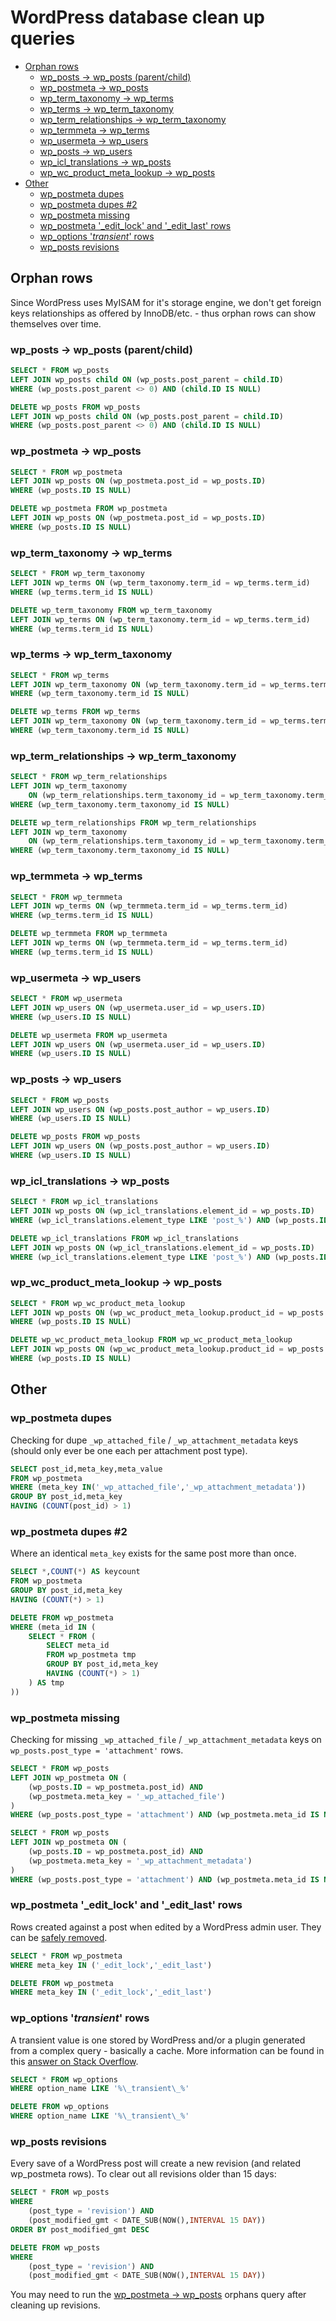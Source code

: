 # WordPress database clean up queries
- [Orphan rows](#orphan-rows)
	- [wp_posts -> wp_posts (parent/child)](#wp_posts---wp_posts-parentchild)
	- [wp_postmeta -> wp_posts](#wp_postmeta---wp_posts)
	- [wp_term_taxonomy -> wp_terms](#wp_term_taxonomy---wp_terms)
	- [wp_terms -> wp_term_taxonomy](#wp_terms---wp_term_taxonomy)
	- [wp_term_relationships -> wp_term_taxonomy](#wp_term_relationships---wp_term_taxonomy)
	- [wp_termmeta -> wp_terms](#wp_termmeta---wp_terms)
	- [wp_usermeta -> wp_users](#wp_usermeta---wp_users)
	- [wp_posts -> wp_users](#wp_posts---wp_users)
	- [wp_icl_translations -> wp_posts](#wp_icl_translations---wp_posts)
	- [wp_wc_product_meta_lookup -> wp_posts](#wp_wc_product_meta_lookup---wp_posts)
- [Other](#other)
	- [wp_postmeta dupes](#wp_postmeta-dupes)
	- [wp_postmeta dupes #2](#wp_postmeta-dupes-2)
	- [wp_postmeta missing](#wp_postmeta-missing)
	- [wp_postmeta '_edit_lock' and  '_edit_last' rows](#wp_postmeta-_edit_lock-and--_edit_last-rows)
	- [wp_options '_transient_' rows](#wp_options-transient-rows)
	- [wp_posts revisions](#wp_posts-revisions)

## Orphan rows
Since WordPress uses MyISAM for it's storage engine, we don't get foreign keys relationships as offered by InnoDB/etc. - thus orphan rows can show themselves over time.

### wp_posts -> wp_posts (parent/child)

```sql
SELECT * FROM wp_posts
LEFT JOIN wp_posts child ON (wp_posts.post_parent = child.ID)
WHERE (wp_posts.post_parent <> 0) AND (child.ID IS NULL)

DELETE wp_posts FROM wp_posts
LEFT JOIN wp_posts child ON (wp_posts.post_parent = child.ID)
WHERE (wp_posts.post_parent <> 0) AND (child.ID IS NULL)
```

### wp_postmeta -> wp_posts

```sql
SELECT * FROM wp_postmeta
LEFT JOIN wp_posts ON (wp_postmeta.post_id = wp_posts.ID)
WHERE (wp_posts.ID IS NULL)

DELETE wp_postmeta FROM wp_postmeta
LEFT JOIN wp_posts ON (wp_postmeta.post_id = wp_posts.ID)
WHERE (wp_posts.ID IS NULL)
```

### wp_term_taxonomy -> wp_terms

```sql
SELECT * FROM wp_term_taxonomy
LEFT JOIN wp_terms ON (wp_term_taxonomy.term_id = wp_terms.term_id)
WHERE (wp_terms.term_id IS NULL)

DELETE wp_term_taxonomy FROM wp_term_taxonomy
LEFT JOIN wp_terms ON (wp_term_taxonomy.term_id = wp_terms.term_id)
WHERE (wp_terms.term_id IS NULL)
```

### wp_terms -> wp_term_taxonomy

```sql
SELECT * FROM wp_terms
LEFT JOIN wp_term_taxonomy ON (wp_term_taxonomy.term_id = wp_terms.term_id)
WHERE (wp_term_taxonomy.term_id IS NULL)

DELETE wp_terms FROM wp_terms
LEFT JOIN wp_term_taxonomy ON (wp_term_taxonomy.term_id = wp_terms.term_id)
WHERE (wp_term_taxonomy.term_id IS NULL)
```

### wp_term_relationships -> wp_term_taxonomy

```sql
SELECT * FROM wp_term_relationships
LEFT JOIN wp_term_taxonomy
	ON (wp_term_relationships.term_taxonomy_id = wp_term_taxonomy.term_taxonomy_id)
WHERE (wp_term_taxonomy.term_taxonomy_id IS NULL)

DELETE wp_term_relationships FROM wp_term_relationships
LEFT JOIN wp_term_taxonomy
	ON (wp_term_relationships.term_taxonomy_id = wp_term_taxonomy.term_taxonomy_id)
WHERE (wp_term_taxonomy.term_taxonomy_id IS NULL)
```

### wp_termmeta -> wp_terms

```sql
SELECT * FROM wp_termmeta
LEFT JOIN wp_terms ON (wp_termmeta.term_id = wp_terms.term_id)
WHERE (wp_terms.term_id IS NULL)

DELETE wp_termmeta FROM wp_termmeta
LEFT JOIN wp_terms ON (wp_termmeta.term_id = wp_terms.term_id)
WHERE (wp_terms.term_id IS NULL)
```

### wp_usermeta -> wp_users

```sql
SELECT * FROM wp_usermeta
LEFT JOIN wp_users ON (wp_usermeta.user_id = wp_users.ID)
WHERE (wp_users.ID IS NULL)

DELETE wp_usermeta FROM wp_usermeta
LEFT JOIN wp_users ON (wp_usermeta.user_id = wp_users.ID)
WHERE (wp_users.ID IS NULL)
```

### wp_posts -> wp_users

```sql
SELECT * FROM wp_posts
LEFT JOIN wp_users ON (wp_posts.post_author = wp_users.ID)
WHERE (wp_users.ID IS NULL)

DELETE wp_posts FROM wp_posts
LEFT JOIN wp_users ON (wp_posts.post_author = wp_users.ID)
WHERE (wp_users.ID IS NULL)
```

### wp_icl_translations -> wp_posts
```sql
SELECT * FROM wp_icl_translations
LEFT JOIN wp_posts ON (wp_icl_translations.element_id = wp_posts.ID)
WHERE (wp_icl_translations.element_type LIKE 'post_%') AND (wp_posts.ID IS NULL)

DELETE wp_icl_translations FROM wp_icl_translations
LEFT JOIN wp_posts ON (wp_icl_translations.element_id = wp_posts.ID)
WHERE (wp_icl_translations.element_type LIKE 'post_%') AND (wp_posts.ID IS NULL)
```

### wp_wc_product_meta_lookup -> wp_posts

```sql
SELECT * FROM wp_wc_product_meta_lookup
LEFT JOIN wp_posts ON (wp_wc_product_meta_lookup.product_id = wp_posts.ID)
WHERE (wp_posts.ID IS NULL)

DELETE wp_wc_product_meta_lookup FROM wp_wc_product_meta_lookup
LEFT JOIN wp_posts ON (wp_wc_product_meta_lookup.product_id = wp_posts.ID)
WHERE (wp_posts.ID IS NULL)
```

## Other

### wp_postmeta dupes
Checking for dupe `_wp_attached_file` / `_wp_attachment_metadata` keys (should only ever be one each per attachment post type).

```sql
SELECT post_id,meta_key,meta_value
FROM wp_postmeta
WHERE (meta_key IN('_wp_attached_file','_wp_attachment_metadata'))
GROUP BY post_id,meta_key
HAVING (COUNT(post_id) > 1)
```

### wp_postmeta dupes #2
Where an identical `meta_key` exists for the same post more than once.

```sql
SELECT *,COUNT(*) AS keycount
FROM wp_postmeta
GROUP BY post_id,meta_key
HAVING (COUNT(*) > 1)

DELETE FROM wp_postmeta
WHERE (meta_id IN (
	SELECT * FROM (
		SELECT meta_id
		FROM wp_postmeta tmp
		GROUP BY post_id,meta_key
		HAVING (COUNT(*) > 1)
	) AS tmp
))
```

### wp_postmeta missing
Checking for missing `_wp_attached_file` / `_wp_attachment_metadata` keys on `wp_posts.post_type = 'attachment'` rows.

```sql
SELECT * FROM wp_posts
LEFT JOIN wp_postmeta ON (
	(wp_posts.ID = wp_postmeta.post_id) AND
	(wp_postmeta.meta_key = '_wp_attached_file')
)
WHERE (wp_posts.post_type = 'attachment') AND (wp_postmeta.meta_id IS NULL)

SELECT * FROM wp_posts
LEFT JOIN wp_postmeta ON (
	(wp_posts.ID = wp_postmeta.post_id) AND
	(wp_postmeta.meta_key = '_wp_attachment_metadata')
)
WHERE (wp_posts.post_type = 'attachment') AND (wp_postmeta.meta_id IS NULL)
```

### wp_postmeta '_edit_lock' and  '_edit_last' rows
Rows created against a post when edited by a WordPress admin user. They can be [safely removed](https://wordpress.org/support/topic/can-i-remove-_edit_lock-_edit_last-from-wp_postmeta).

```sql
SELECT * FROM wp_postmeta
WHERE meta_key IN ('_edit_lock','_edit_last')

DELETE FROM wp_postmeta
WHERE meta_key IN ('_edit_lock','_edit_last')
```

### wp_options '_transient_' rows
A transient value is one stored by WordPress and/or a plugin generated from a complex query - basically a cache. More information can be found in this [answer on Stack Overflow](http://stackoverflow.com/a/11995022).

```sql
SELECT * FROM wp_options
WHERE option_name LIKE '%\_transient\_%'

DELETE FROM wp_options
WHERE option_name LIKE '%\_transient\_%'
```

### wp_posts revisions
Every save of a WordPress post will create a new revision (and related wp_postmeta rows). To clear out all revisions older than 15 days:

```sql
SELECT * FROM wp_posts
WHERE
	(post_type = 'revision') AND
	(post_modified_gmt < DATE_SUB(NOW(),INTERVAL 15 DAY))
ORDER BY post_modified_gmt DESC

DELETE FROM wp_posts
WHERE
	(post_type = 'revision') AND
	(post_modified_gmt < DATE_SUB(NOW(),INTERVAL 15 DAY))
```

You may need to run the [wp_postmeta -> wp_posts](#wp_postmeta---wp_posts) orphans query after cleaning up revisions.
